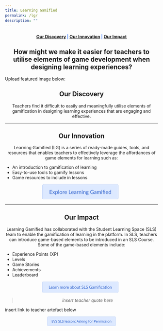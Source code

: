 ```yaml
---
title: Learning Gamified
permalink: /lg/
description: ""
---
```

<center><h4 style="color:#578ffe;"><a href="#discovery">Our Discovery</a>  |  <a href="#innovation">Our Innovation</a>  |  <a href="#impact">Our Impact</a></h4></center>

<center><h2>How might we make it easier for teachers to utilise elements of game development when designing learning experiences?</h2></center>

Upload featured image below:

<center><h2 id="discovery">Our Discovery</h2></center>
<center>Teachers find it difficult to easily and meaningfully utilise elements of gamification in designing learning experiences that are engaging and effective.</center>

-----------------

<center><h2 id="innovation">Our Innovation</h2></center>
<center>Learning Gamified (LG) is a series of ready-made guides, tools, and resources that enables teachers to effectively leverage the affordances of game elements for learning such as:</center>
<ul>
	<li>An introduction to gamification of learning</li>
	<li>Easy-to-use tools to gamify lessons</li>
	<li>Game resources to include in lessons</li>
	</ul>

<center><a href="https://sites.google.com/moe.edu.sg/lg21/"><img src="/images/Buttons/explore%20lg.png" style="width:50%; display: inline; margin-right:0.5rem"></a></center>

------------------

<center><h2 id="impact">Our Impact</h2></center>

<center>Learning Gamified has collaborated with the Student Learning Space (SLS) team to enable the gamification of learning in the platform. In SLS, teachers can introduce game-based elements to be introduced in an SLS Course. Some of the game-based elements include:</center>
<ul>
	<li>Experience Points (XP)</li>
	<li>Levels</li>
	<li>Game Stories</li>
	<li>Achievements</li>
	<li>Leaderboard</li>
	</ul>

<center><a href="https://www.learning.moe.edu.sg/sls/teachers/user-guide/vle/teacher/LessonManagement/AboutGamification.html"><img src="/images/Buttons/learn%20more%20lg.png" style="width:50%; display: inline; margin-right:0.5rem"></a></center>

<center><blockquote><i>insert teacher quote here</i></blockquote></center>

insert link to teacher artefact below
<center><a href="https://vle.learning.moe.edu.sg/mrv/community-gallery/lesson/view/45526087-9fe1-4f6b-887e-d303f15f53a0/cover"><img src="/images/Buttons/evs-sls-lesson-asking-for-permission.png" style="width:45%; display: inline;"></a></center>
